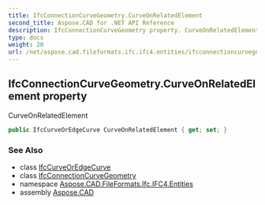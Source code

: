 ```yaml
---
title: IfcConnectionCurveGeometry.CurveOnRelatedElement
second_title: Aspose.CAD for .NET API Reference
description: IfcConnectionCurveGeometry property. CurveOnRelatedElement
type: docs
weight: 20
url: /net/aspose.cad.fileformats.ifc.ifc4.entities/ifcconnectioncurvegeometry/curveonrelatedelement/
---
```

## IfcConnectionCurveGeometry.CurveOnRelatedElement property

CurveOnRelatedElement

```csharp
public IfcCurveOrEdgeCurve CurveOnRelatedElement { get; set; }
```

### See Also

* class [IfcCurveOrEdgeCurve](../../../aspose.cad.fileformats.ifc.ifc4.types/ifccurveoredgecurve/)
* class [IfcConnectionCurveGeometry](../)
* namespace [Aspose.CAD.FileFormats.Ifc.IFC4.Entities](../../../aspose.cad.fileformats.ifc.ifc4.entities/)
* assembly [Aspose.CAD](../../../)


